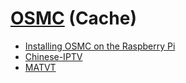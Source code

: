 # [OSMC](https://osmc.tv/) (Cache)

- [Installing OSMC on the Raspberry Pi](https://pimylifeup.com/raspberry-pi-osmc/)
- [Chinese-IPTV](https://github.com/BurningC4/Chinese-IPTV)
- [MATVT](https://github.com/virresh/matvt)